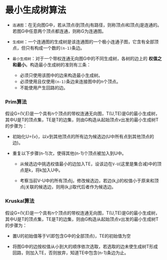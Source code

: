 # 最小生成树算法

- `连通图`：在无向图G中，若从顶点i到顶点j有路径，则称顶点i和顶点j是连通的。若图G中任意两个顶点都连通，则称G为连通图。

- `生成树`：一个连通图的生成树是该连通图的一个极小连通子图，它含有全部顶点，但只有构成一个数的`(n-1)`条边。

- `最小生成树`：对于一个带权连通无向图G中的不同生成树，各树的边上的 **权值之和最小**。构造最小生成树的准则有三条：
    - 必须只使用该图中的边来构造最小生成树。
    - 必须使用且仅使用`(n-1)`条边来连接图中的n个顶点。
    - 不能使用产生回路的边。

### Prim算法

假设G=(V,E)是一个具有n个顶点的带权连通无向图，T(U,TE)是G的最小生成树，其中U是T的顶点集，TE是T的边集，则由G构造从起始顶点v出发的最小生成树T的步骤为：

  - 初始化U={v}，以v到其他顶点的所有边为候选边(U中所有点到其他顶点的边)。

  - 重复以下步骤(n-1)次，使得其他(n-1)个顶点被加入到U中。

    - 从候选边中挑选权值最小的边加入TE，设该边在`V-U`(这里是集合减)中的顶点是k，将k加入U中。
    
    - 考察当前V-U中的所有顶点j，修改候选边，若边(k,j)的权值小于原来和顶点j关联的候选边，则用(k,j)取代后者作为候选边。


### Kruskal算法

假设G=(V,E)是一个具有n个顶点的带权连通无向图，T(U,TE)是G的最小生成树，其中U是T的顶点集，TE是T的边集，则由G构造从起始顶点v出发的最小生成树T的步骤为：

  - 置U的初始值等于V(即包含G中的全部顶点)，TE的初始值为空

  - 将图G中的边按权值从小到大的顺序依次选取，若选取的边未使生成树T形成回路，则加入TE，否则放弃，知道TE中包含(n-1)条边为止。
